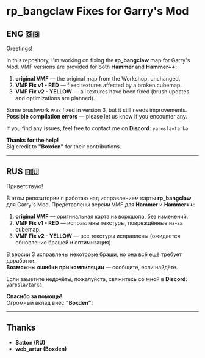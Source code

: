 # rp_bangclaw Fixes for Garry's Mod

## ENG 🇬🇧

Greetings!

In this repository, I'm working on fixing the **rp_bangclaw** map for Garry's Mod. VMF versions are provided for both **Hammer** and **Hammer++**:

1. **original VMF** — the original map from the Workshop, unchanged.  
2. **VMF Fix v1 - RED** — fixed textures affected by a broken cubemap.  
3. **VMF Fix v2 - YELLOW** — all textures have been fixed (brush updates and optimizations are planned).

Some brushwork was fixed in version 3, but it still needs improvements.  
**Possible compilation errors** — please let us know if you encounter any.

If you find any issues, feel free to contact me on **Discord**: `yaroslavtarka`

**Thanks for the help!**  
Big credit to **"Boxden"** for their contributions.

---

## RUS 🇷🇺

Приветствую!

В этом репозитории я работаю над исправлением карты **rp_bangclaw** для Garry's Mod. Представлены версии VMF для **Hammer** и **Hammer++**:

1. **original VMF** — оригинальная карта из воркшопа, без изменений.  
2. **VMF Fix v1 - RED** — исправлены текстуры, повреждённые из-за cubemap.  
3. **VMF Fix v2 - YELLOW** — все текстуры исправлены (ожидается обновление брашей и оптимизация).

В версии 3 исправлены некоторые браши, но она всё ещё требует доработки.  
**Возможны ошибки при компиляции** — сообщите, если найдёте.

Если заметите недочёты, пожалуйста, свяжитесь со мной в **Discord**: `yaroslavtarka`

**Спасибо за помощь!**  
Огромный вклад внёс **"Boxden"**!

---

## Thanks

- **Satton (RU)**  
- **web_artur (Boxden)**
